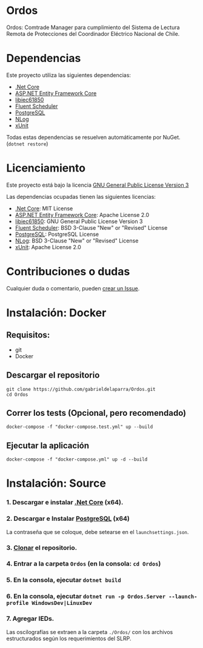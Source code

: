 # Ordos
Ordos: Comtrade Manager para cumplimiento del Sistema de Lectura Remota de Protecciones del Coordinador Eléctrico Nacional de Chile.

# Dependencias
Este proyecto utiliza las siguientes dependencias: 
- [.Net Core](https://github.com/dotnet/core)
- [ASP.NET Entity Framework Core](https://github.com/aspnet/EntityFrameworkCore)
- [libiec61850](https://github.com/mz-automation/libiec61850)
- [Fluent Scheduler](https://github.com/fluentscheduler/FluentScheduler)
- [PostgreSQL](https://github.com/postgres/postgres)
- [NLog](https://github.com/NLog/NLog)
- [xUnit](https://github.com/xunit/xunit)

Todas estas dependencias se resuelven automáticamente por NuGet. (`dotnet restore`)

# Licenciamiento
Este proyecto está bajo la licencia [GNU General Public License Version 3](https://github.com/gabrieldelaparra/Ordos/blob/master/LICENSE.MD)

Las dependencias ocupadas tienen las siguientes licencias:
- [.Net Core](https://github.com/dotnet/core/blob/master/LICENSE.TXT): MIT License
- [ASP.NET Entity Framework Core](https://github.com/aspnet/EntityFrameworkCore/blob/master/LICENSE.txt): Apache License 2.0
- [libiec61850](https://github.com/mz-automation/libiec61850/blob/v1.3/COPYING): GNU General Public License Version 3
- [Fluent Scheduler](https://github.com/fluentscheduler/FluentScheduler/blob/master/LICENSE): BSD 3-Clause "New" or "Revised" License
- [PostgreSQL](https://github.com/postgres/postgres/blob/master/COPYRIGHT): PostgreSQL License
- [NLog](https://github.com/NLog/NLog/blob/dev/LICENSE.txt): BSD 3-Clause "New" or "Revised" License
- [xUnit](https://github.com/xunit/xunit/blob/master/license.txt): Apache License 2.0


# Contribuciones o dudas
Cualquier duda o comentario, pueden [crear un Issue](https://help.github.com/articles/creating-an-issue/).

# Instalación: Docker
## Requisitos:
- git
- Docker

## Descargar el repositorio
```
git clone https://github.com/gabrieldelaparra/Ordos.git
cd Ordos
```
## Correr los tests (Opcional, pero recomendado)
```
docker-compose -f "docker-compose.test.yml" up --build
```
## Ejecutar la aplicación
```
docker-compose -f "docker-compose.yml" up -d --build
```

# Instalación: Source

### 1. Descargar e instalar [.Net Core](https://www.microsoft.com/net/download) (x64).

### 2. Descargar e Instalar [PostgreSQL](https://www.enterprisedb.com/downloads/postgres-postgresql-downloads) (x64)

La contraseña que se coloque, debe setearse en el `launchsettings.json`.

### 3. [Clonar](https://help.github.com/articles/cloning-a-repository/) el repositorio.

### 4. Entrar a la carpeta `Ordos` (en la consola: `cd Ordos`)

### 5. En la consola, ejecutar `dotnet build`

### 6. En la consola, ejecutar `dotnet run -p Ordos.Server --launch-profile WindowsDev|LinuxDev`

### 7. Agregar IEDs.

Las oscilografías se extraen a la carpeta `./Ordos/` con los archivos estructurados según los requerimientos del SLRP.



